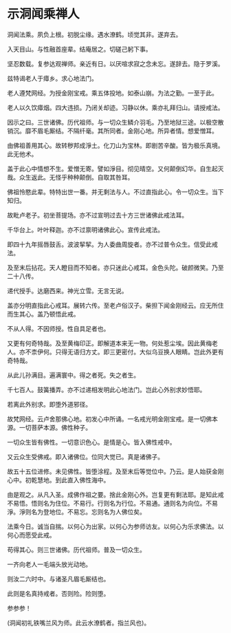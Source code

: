 # 示洞闻乘禅人

洞闻法乘。夙负上根。初脱尘缘。遇水潦鹤。顷觉其非。遂弃去。

入天目山。与性融首座辈。结庵居之。切磋己躬下事。

坚忍数载。复参达观禅师。亲近有日。以厌喧求寂之念未忘。遂辞去。隐于罗溪。

兹特谒老人于瘴乡。求心地法门。

老人遵梵网经。为授金刚宝戒。乘五体投地。如泰山崩。为法之勤。一至于此。

老人以久饮瘴烟。四大违损。乃闭关却迹。习静以休。乘亦礼拜归山。请授戒法。

因示之曰。三世诸佛。历代祖师。与一切众生鳞介羽毛。乃至地狱三途。以极空散销沉。靡不眉毛厮结。不隔纤毫。其所同者。金刚心地。所异者情。想爱憎耳。

由佛祖善用其心。故转秽邦成淨土。化刀山为宝林。即剧苦辛酸。皆为极乐真境。此无他术。

盖于此心中情想不生。爱憎无寄。譬如淨目。彻见晴空。又何颠倒幻华。自生起灭哉。众生返此。无怪乎种种颠倒。自取其咎耳。

佛祖怜愍此辈。特特出世一番。并无剩法与人。不过直指此心。令一切众生。当下知归。

故毗卢老子。初坐菩提场。亦不过宣明过去十方三世诸佛此戒法耳。

千华台上。叶叶释迦。亦不过禀明诸佛此心。宣传此戒法。

即四十九年摇唇鼓舌。波波挈挈。为人委曲周旋者。亦不过普令众生。信受此戒法。

及至末后拈花。天人瞪目而不知者。亦只迷此心戒耳。金色头陀。破颜微笑。乃至二十八传。

递代授手。达磨西来。神光立雪。无言无说。

盖亦分明直指此心戒耳。展转六传。至老卢俗汉子。柴担下闻金刚经云。应无所住而生其心。盖乃顿悟此戒。

不从人得。不因师授。性自具足者也。

又更有何奇特哉。及至黄梅印正。即解道本来无一物。何处惹尘埃。因此黄梅老人。亦不柰伊何。只得无语归方丈。即三更密付。大似乌豆换人眼睛。岂此外更有奇特哉。

从此儿孙满目。遍满寰中。得之者死。失之者生。

千七百人。鼓簧播弄。亦不过递相发明此心地法门。岂此心外别求妙悟耶。

若离此外别求。即堕外道邪径。

故梵网经。云卢舍那佛心地。初发心中所诵。一名戒光明金刚宝戒。是一切佛本源。一切菩萨本源。佛性种子。

一切众生皆有佛性。一切意识色心。是情是心。皆入佛性戒中。

又云众生受佛戒。即入诸佛位。位同大觉已。真是诸佛子。

故五十五位进修。未见佛性。皆堕涂程。及至末后等觉位中。乃云。是人始获金刚心中。初乾慧地。到此直入佛性海中。

由是观之。从凡入圣。成佛作祖之要。捨此金刚心外。岂复更有剩法耶。是知此戒不易悟。悟则名为住位。不易行。行则名为行位。不易通。通则名为向位。不易淨。淨则名为登地位。不易忘。忘则名为人佛位矣。

法乘今日。诚当自揣。以何心为出家。以何心为参师访友。以何心为乐求佛法。以何心而愿受此戒。

苟得其心。则三世诸佛。历代祖师。普及一切众生。

一齐向老人一毛端头放光动地。

则汝二六时中。与诸圣凡眉毛厮结也。

此则是名真持戒者。否则险。险则堕。

参参参！

(洞闻初礼铁嘴兰风为师。此云水潦鹤者。指兰风也)。